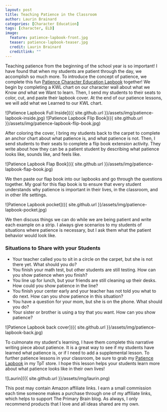 ```yaml
---
layout: post
title: Teaching Patience in the Classroom
author: Laurin Brainard
categories: [Character Education]
tags: [character, ELD]
image:
  feature: patience-lapbook-front.jpg
  teaser: patience-lapbook-teaser.jpg
  credit: Laurin Brainard
  creditlink: ""
---
```

Teaching patience from the beginning of the school year is so important! I have found that when my students are patient through the day, we accomplish so much more. To introduce the concept of patience, we complete this fun [Patience Character Education Lapbook](http://bit.ly/patiencelapbook) together! We begin by completing a KWL chart on our character wall about what we Know *and* what we Want to learn. Then, I send my students to their seats to color, cut, and paste their lapbook cover. At the end of our patience lessons, we will add what we Learned to our KWL chart. 

![Patience Lapbook Full Inside]({{ site.github.url }}/assets/img/patience-lapbook-inside.jpg)
![Patience Lapbook Flip Book]({{ site.github.url }}/assets/img/patience-lapbook-flip-book.jpg)

After coloring the cover, I bring my students back to the carpet to complete an anchor chart about what patience is, and what patience is not. Then, I send students to their seats to complete a flip book extension activity. They write about how they can be a patient student by describing what patience looks like, sounds like, and feels like. 

![Patience Lapbook Flap Book]({{ site.github.url }}/assets/img/patience-lapbook-flap-book.jpg)

We then paste our flap book into our lapbooks and go through the questions together. My goal for this flap book is to ensure that every student understands why patience is important in their lives, in the classroom, and in other life settings. 

![Patience Lapbook pocket]({{ site.github.url }}/assets/img/patience-lapbook-pocket.jpg)

We then discuss things we can do while we are being patient and write each example on a strip. I always give scenarios to my students of situations where patience is necessary, but I ask them what the patient behavior would look like.

### Situations to Share with your Students
- Your teacher called you to sit in a circle on the carpet, but she is not there yet. What should you do?
- You finish your math test, but other students are still testing. How can you show patience when you finish?
- You line up for lunch, but your friends are still cleaning up their desks. How could you show patience in the line?
- You finish your center early and your teacher has not told you what to do next. How can you show patience in this situation?
- You have a question for your mom, but she is on the phone. What should you do?
- Your sister or brother is using a toy that you want. How can you show patience?

![Patience Lapbook back cover]({{ site.github.url }}/assets/img/patience-lapbook-back.jpg)

To culmonate my student's learning, I have them complete this narrative writing piece about patience. It is a great way to see if my students have learned what patience is, or if I need to add a supplemental lesson. To further patience lessons in your classroom, be sure to grab my [Patience Lapbook](http://bit.ly/patiencelapbook) in my TpT store. I hope this lesson helps your students learn more about what patience looks like in their own lives!

<div id="fd-form-5d7bbeaa1093300012a8c6ae"></div>
<script>
  window.fd('form', {
    formId: '5d7bbeaa1093300012a8c6ae',
    containerEl: document.querySelector('#fd-form-5d7bbeaa1093300012a8c6ae')
  });
</script>

![Laurin]({{ site.github.url }}/assets/img/laurin.png)

This post may contain Amazon affiliate links. I earn a small commission each time someone makes a purchase through one of my affiliate links, which helps to support The Primary Brain blog. As always, I only recommend products that I love and all ideas shared are my own. 